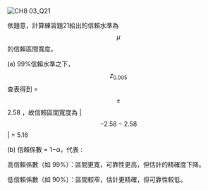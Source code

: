 
![CH8 03_Q21](https://github.com/user-attachments/assets/2c09cba3-b7ce-4c16-926a-5b6465da77dd)

依題意，計算練習題21給出的信賴水準為 $$\mu$$ 的信賴區間寬度。

(a) 99%信賴水準之下， $$z_{0.005}$$ 查表得到 =  $$\pm$$ 2.58 ，故信賴區間寬度為 \| $$-2.58 - 2.58$$ \| = 5.16 

(b) 信賴係數 = 1−α，代表 : 

高信賴係數（如 99%）：區間更寬，可靠性更高，但估計的精確度下降。

低信賴係數（如 90%）：區間較窄，估計更精確，但可靠性較低。
